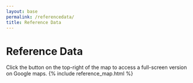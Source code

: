 ```yaml
---
layout: base
permalink: /referencedata/
title: Reference Data
---
```


# Reference Data
Click the button on the top-right of the map to access a full-screen version on Google maps.
{% include reference_map.html %}
